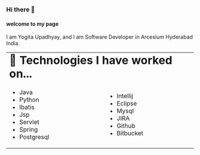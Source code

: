 ### Hi there 👋

#### welcome to my page 
I am Yogita Upadhyay, and I am Software Developer in Arcesium Hyderabad India.

<table border="0">
 <tr>
    <td colspan="2"><b style="font-size:30px" >🔭 Technologies I have worked on...</b></td>
  
 </tr>
 <tr>
  <td>
    <ul>
      <li>Java</li>
      <li>Python</li>
      <li>Ibatis</li>
      <li>Jsp</li>
      <li>Servlet</li>
      <li>Spring</li>
      <li>Postgresql</li>
    </ul>
  </td>
  <td>  
     <ul>
      <li>Intellij</li>
      <li>Eclipse</li>
      <li>Mysql</li>
      <li>JIRA</li>
      <li>Github</li>
      <li>Bitbucket</li>
    </ul>
    
  </td>
 </tr>
</table>


<!--
**yogitaupadhyay/yogitaupadhyay** is a ✨ _special_ ✨ repository because its `README.md` (this file) appears on your GitHub profile.

Here are some ideas to get you started:

- 🔭 I’m currently working on ...
- 🌱 I’m currently learning ...
- 👯 I’m looking to collaborate on ...
- 🤔 I’m looking for help with ...
- 💬 Ask me about ...
- 📫 How to reach me: ...
- 😄 Pronouns: ...
- 
-->
